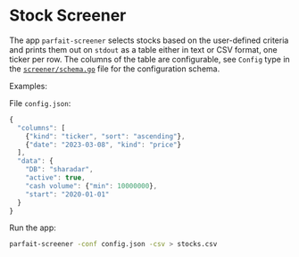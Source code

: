 # Stock Screener

The app `parfait-screener` selects stocks based on the user-defined criteria and
prints them out on `stdout` as a table either in text or CSV format, one ticker
per row. The columns of the table are configurable, see `Config` type in the [`screener/schema.go`](../../screener/schema.go) file for the  configuration schema.

Examples:

File `config.json`:

```js
{
  "columns": [
    {"kind": "ticker", "sort": "ascending"},
    {"date": "2023-03-08", "kind": "price"}
  ],
  "data": {
    "DB": "sharadar",
    "active": true,
    "cash volume": {"min": 10000000},
    "start": "2020-01-01"
  }
}
```

Run the app:

```sh
parfait-screener -conf config.json -csv > stocks.csv
```
